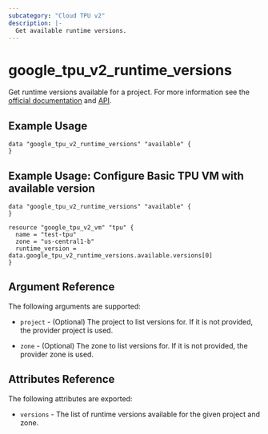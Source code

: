 ```yaml
---
subcategory: "Cloud TPU v2"
description: |-
  Get available runtime versions.
---
```


# google_tpu_v2_runtime_versions

Get runtime versions available for a project. For more information see the [official documentation](https://cloud.google.com/tpu/docs/) and [API](https://cloud.google.com/tpu/docs/reference/rest/v2/projects.locations.runtimeVersions).

## Example Usage

```hcl
data "google_tpu_v2_runtime_versions" "available" {
}
```

## Example Usage: Configure Basic TPU VM with available version

```hcl
data "google_tpu_v2_runtime_versions" "available" {
}

resource "google_tpu_v2_vm" "tpu" {
  name = "test-tpu"
  zone = "us-central1-b"
  runtime_version = data.google_tpu_v2_runtime_versions.available.versions[0]
}
```

## Argument Reference

The following arguments are supported:

* `project` - (Optional) The project to list versions for. If it
    is not provided, the provider project is used.

* `zone` - (Optional) The zone to list versions for. If it
    is not provided, the provider zone is used.

## Attributes Reference

The following attributes are exported:

* `versions` - The list of runtime versions available for the given project and zone.
